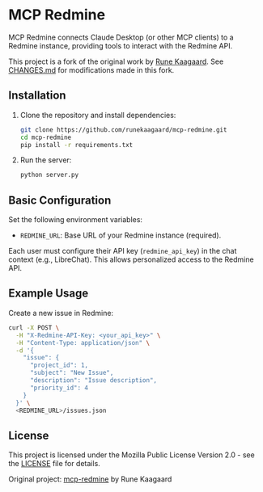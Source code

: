 # MCP Redmine

MCP Redmine connects Claude Desktop (or other MCP clients) to a Redmine instance, providing tools to interact with the Redmine API. 

This project is a fork of the original work by [Rune Kaagaard](https://github.com/runekaagaard/mcp-redmine). See [CHANGES.md](CHANGES.md) for modifications made in this fork.

## Installation

1. Clone the repository and install dependencies:

   ```bash
   git clone https://github.com/runekaagaard/mcp-redmine.git
   cd mcp-redmine
   pip install -r requirements.txt
   ```

2. Run the server:

   ```bash
   python server.py
   ```

## Basic Configuration

Set the following environment variables:

- `REDMINE_URL`: Base URL of your Redmine instance (required).

Each user must configure their API key (`redmine_api_key`) in the chat context (e.g., LibreChat). This allows personalized access to the Redmine API.

## Example Usage

Create a new issue in Redmine:

```bash
curl -X POST \
  -H "X-Redmine-API-Key: <your_api_key>" \
  -H "Content-Type: application/json" \
  -d '{
    "issue": {
      "project_id": 1,
      "subject": "New Issue",
      "description": "Issue description",
      "priority_id": 4
    }
  }' \
  <REDMINE_URL>/issues.json
```

## License

This project is licensed under the Mozilla Public License Version 2.0 - see the [LICENSE](LICENSE) file for details.

Original project: [mcp-redmine](https://github.com/runekaagaard/mcp-redmine) by Rune Kaagaard
